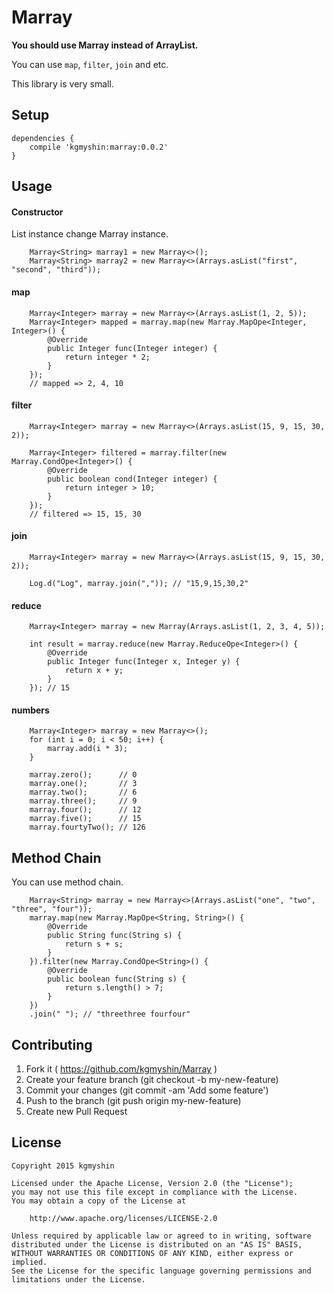 # Marray

**You should use Marray instead of ArrayList.**

You can use `map`, `filter`, `join` and etc.

This library is very small.

## Setup

```
dependencies {
    compile 'kgmyshin:marray:0.0.2'
}
```

## Usage

#### Constructor

List instance change Marray instance.

```
    Marray<String> marray1 = new Marray<>();
    Marray<String> marray2 = new Marray<>(Arrays.asList("first", "second", "third"));
```

#### map

```
    Marray<Integer> marray = new Marray<>(Arrays.asList(1, 2, 5));
    Marray<Integer> mapped = marray.map(new Marray.MapOpe<Integer, Integer>() {
        @Override
        public Integer func(Integer integer) {
            return integer * 2;
        }
    });
    // mapped => 2, 4, 10
```

#### filter

```
    Marray<Integer> marray = new Marray<>(Arrays.asList(15, 9, 15, 30, 2));

    Marray<Integer> filtered = marray.filter(new Marray.CondOpe<Integer>() {
        @Override
        public boolean cond(Integer integer) {
            return integer > 10;
        }
    });
    // filtered => 15, 15, 30
```

#### join

```
    Marray<Integer> marray = new Marray<>(Arrays.asList(15, 9, 15, 30, 2));

    Log.d("Log", marray.join(",")); // "15,9,15,30,2"
```

#### reduce

```
    Marray<Integer> marray = new Marray(Arrays.asList(1, 2, 3, 4, 5));

    int result = marray.reduce(new Marray.ReduceOpe<Integer>() {
        @Override
        public Integer func(Integer x, Integer y) {
            return x + y;
        }
    }); // 15

```

#### numbers

```
    Marray<Integer> marray = new Marray<>();
    for (int i = 0; i < 50; i++) {
        marray.add(i * 3);
    }

    marray.zero();      // 0
    marray.one();       // 3
    marray.two();       // 6
    marray.three();     // 9
    marray.four();      // 12
    marray.five();      // 15
    marray.fourtyTwo(); // 126
```

## Method Chain

You can use method chain.

```
    Marray<String> marray = new Marray<>(Arrays.asList("one", "two", "three", "four"));
    marray.map(new Marray.MapOpe<String, String>() {
        @Override
        public String func(String s) {
            return s + s;
        }
    }).filter(new Marray.CondOpe<String>() {
        @Override
        public boolean func(String s) {
            return s.length() > 7;
        }
    })
    .join(" "); // "threethree fourfour"
```

## Contributing

1. Fork it ( https://github.com/kgmyshin/Marray )
2. Create your feature branch (git checkout -b my-new-feature)
3. Commit your changes (git commit -am 'Add some feature')
4. Push to the branch (git push origin my-new-feature)
5. Create new Pull Request

## License

```
Copyright 2015 kgmyshin

Licensed under the Apache License, Version 2.0 (the "License");
you may not use this file except in compliance with the License.
You may obtain a copy of the License at

    http://www.apache.org/licenses/LICENSE-2.0

Unless required by applicable law or agreed to in writing, software
distributed under the License is distributed on an "AS IS" BASIS,
WITHOUT WARRANTIES OR CONDITIONS OF ANY KIND, either express or implied.
See the License for the specific language governing permissions and
limitations under the License.
```
